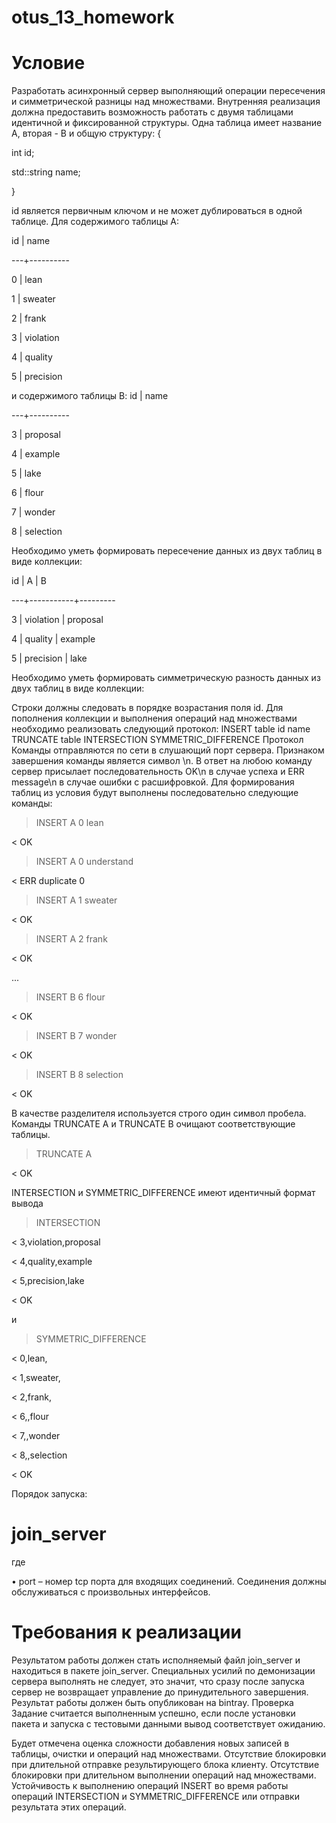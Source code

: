 # otus_13_homework
# Условие
Разработать асинхронный сервер выполняющий операции пересечения и
симметрической разницы над множествами.
Внутренняя реализация должна предоставить возможность работать с
двумя таблицами идентичной и фиксированной структуры. Одна таблица
имеет название A, вторая - B и общую структуру:
{

int id;

std::string name;

}

id является первичным ключом и не может дублироваться в одной таблице.
Для содержимого таблицы A:

id | name

---+----------

0 | lean

1 | sweater

2 | frank

3 | violation

4 | quality

5 | precision


и содержимого таблицы B:
id | name

---+----------

3 | proposal

4 | example

5 | lake

6 | flour

7 | wonder

8 | selection

Необходимо уметь формировать пересечение данных из двух таблиц в виде
коллекции:

id | A | B

---+-----------+---------

3 | violation | proposal

4 | quality | example

5 | precision | lake


Необходимо уметь формировать симметрическую разность данных из двух
таблиц в виде коллекции:



Строки должны следовать в порядке возрастания поля id.
Для пополнения коллекции и выполнения операций над множествами
необходимо реализовать следующий протокол:
INSERT table id name
TRUNCATE table
INTERSECTION
SYMMETRIC_DIFFERENCE
Протокол
Команды отправляются по сети в слушающий порт сервера. Признаком
завершения команды является символ \n. В ответ на любою команду сервер
присылает последовательность OK\n в случае успеха и ERR message\n в
случае ошибки с расшифровкой.
Для формирования таблиц из условия будут выполнены последовательно
следующие команды:

> INSERT A 0 lean

< OK

> INSERT A 0 understand

< ERR duplicate 0

> INSERT A 1 sweater

< OK

> INSERT A 2 frank

< OK

...

> INSERT B 6 flour

< OK

> INSERT B 7 wonder

< OK

> INSERT B 8 selection

< OK


В качестве разделителя используется строго один символ пробела.
Команды TRUNCATE A и TRUNCATE B очищают соответствующие таблицы.

> TRUNCATE A

< OK

INTERSECTION и SYMMETRIC_DIFFERENCE имеют идентичный формат вывода

> INTERSECTION

< 3,violation,proposal

< 4,quality,example

< 5,precision,lake

< OK

и

> SYMMETRIC_DIFFERENCE

< 0,lean,

< 1,sweater,

< 2,frank,

< 6,,flour

< 7,,wonder

< 8,,selection

< OK

Порядок запуска:

# join_server <port>
  
где

• port – номер tcp порта для входящих соединений. Соединения должны
обслуживаться с произвольных интерфейсов.

# Требования к реализации

Результатом работы должен стать исполняемый файл join_server и
находиться в пакете join_server.
Специальных усилий по демонизации сервера выполнять не следует, это
значит, что сразу после запуска сервер не возвращает управление до
принудительного завершения.
Результат работы должен быть опубликован на bintray.
Проверка
Задание считается выполненным успешно, если после установки пакета и
запуска с тестовыми данными вывод соответствует ожиданию.

Будет отмечена оценка сложности добавления новых записей в таблицы,
очистки и операций над множествами. Отсутствие блокировки при
длительной отправке результирующего блока клиенту. 
Отсутствие
блокировки при длительном выполнении операций над множествами.
Устойчивость к выполнению операций INSERT во время работы операций
INTERSECTION и SYMMETRIC_DIFFERENCE или отправки результата этих
операций.
